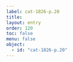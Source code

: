 ```yaml
---
label: cat-1826-p.20
title: 
layout: entry
order: 120
toc: false
menu: false
object:
  - id: "cat-1826-p.20"
---
```

